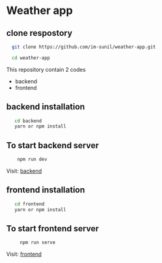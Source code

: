 # Weather app

## clone respostory
```sh
  git clone https://github.com/im-sunil/weather-app.git

  cd weather-app
```

This repository contain 2 codes 
- backend
- frontend 


## backend installation 
```sh
   cd backend  
   yarn or npm install
```
## To start backend server 
```sh 
    npm run dev
```
Visit:  [backend](http://localhost:5000/api/weather?city=San%20Francisco)

## frontend installation 
```sh
   cd frontend  
   yarn or npm install
```
## To start frontend  server 
```sh 
     npm run serve
```

Visit:  [frontend](http://localhost:1234/)




